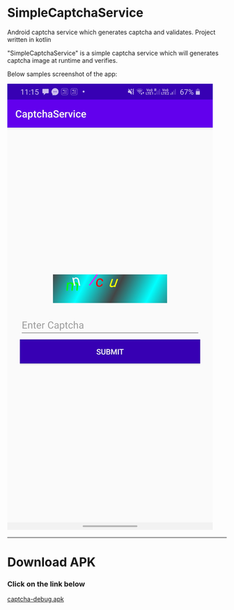 # SimpleCaptchaService
Android captcha service which generates captcha and validates. Project written in kotlin

"SimpleCaptchaService" is a simple captcha service which will generates captcha image at runtime and verifies.

Below samples screenshot of the app:

<img src="/screenshots/captcha1.jpg" >

------

# Download APK
### Click on the link below

[captcha-debug.apk](https://github.com/nihas/SimpleCaptchaService/raw/master/screenshots/captcha-debug.apk)

